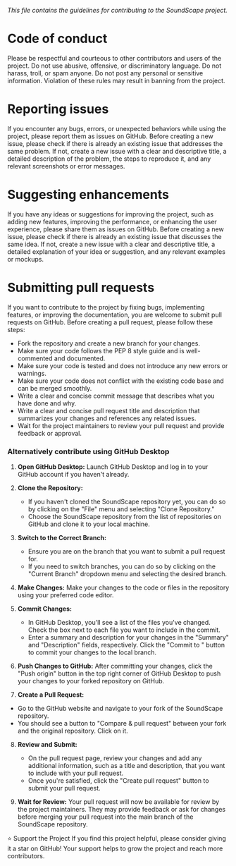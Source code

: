 *This file contains the guidelines for contributing to the SoundScape project.*

# Code of conduct
Please be respectful and courteous to other contributors and users of the project. Do not use abusive, offensive, or discriminatory language. Do not harass, troll, or spam anyone. Do not post any personal or sensitive information. Violation of these rules may result in banning from the project.

# Reporting issues
If you encounter any bugs, errors, or unexpected behaviors while using the project, please report them as issues on GitHub. Before creating a new issue, please check if there is already an existing issue that addresses the same problem. If not, create a new issue with a clear and descriptive title, a detailed description of the problem, the steps to reproduce it, and any relevant screenshots or error messages.

# Suggesting enhancements
If you have any ideas or suggestions for improving the project, such as adding new features, improving the performance, or enhancing the user experience, please share them as issues on GitHub. Before creating a new issue, please check if there is already an existing issue that discusses the same idea. If not, create a new issue with a clear and descriptive title, a detailed explanation of your idea or suggestion, and any relevant examples or mockups.

# Submitting pull requests
If you want to contribute to the project by fixing bugs, implementing features, or improving the documentation, you are welcome to submit pull requests on GitHub. Before creating a pull request, please follow these steps:

- Fork the repository and create a new branch for your changes.
- Make sure your code follows the PEP 8 style guide and is well-commented and documented.
- Make sure your code is tested and does not introduce any new errors or warnings.
- Make sure your code does not conflict with the existing code base and can be merged smoothly.
- Write a clear and concise commit message that describes what you have done and why.
- Write a clear and concise pull request title and description that summarizes your changes and references any related issues.
- Wait for the project maintainers to review your pull request and provide feedback or approval.

### Alternatively contribute using GitHub Desktop

1. **Open GitHub Desktop:**
   Launch GitHub Desktop and log in to your GitHub account if you haven't already.

2. **Clone the Repository:**
   - If you haven't cloned the SoundScape repository yet, you can do so by clicking on the "File" menu and selecting "Clone Repository."
   - Choose the SoundScape repository from the list of repositories on GitHub and clone it to your local machine.

3. **Switch to the Correct Branch:**
   - Ensure you are on the branch that you want to submit a pull request for.
   - If you need to switch branches, you can do so by clicking on the "Current Branch" dropdown menu and selecting the desired branch.

4. **Make Changes:**
   Make your changes to the code or files in the repository using your preferred code editor.

5. **Commit Changes:**
   - In GitHub Desktop, you'll see a list of the files you've changed. Check the box next to each file you want to include in the commit.
   - Enter a summary and description for your changes in the "Summary" and "Description" fields, respectively. Click the "Commit to <branch-name>" button to commit your changes to the local branch.

6. **Push Changes to GitHub:**
   After committing your changes, click the "Push origin" button in the top right corner of GitHub Desktop to push your changes to your forked repository on GitHub.

7. **Create a Pull Request:**
  - Go to the GitHub website and navigate to your fork of the SoundScape repository.
  - You should see a button to "Compare & pull request" between your fork and the original repository. Click on it.

8. **Review and Submit:**
   - On the pull request page, review your changes and add any additional information, such as a title and description, that you want to include with your pull request.
   - Once you're satisfied, click the "Create pull request" button to submit your pull request.

9. **Wait for Review:**
    Your pull request will now be available for review by the project maintainers. They may provide feedback or ask for changes before merging your pull request into the main branch of the SoundScape repository.

⭐️ Support the Project
If you find this project helpful, please consider giving it a star on GitHub! Your support helps to grow the project and reach more contributors.
